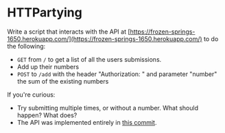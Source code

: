 # HTTPartying

Write a script that interacts with the API at [https://frozen-springs-1650.herokuapp.com/](https://frozen-springs-1650.herokuapp.com/) to do the following:

* `GET` from `/` to get a list of all the users submissions.
* Add up their numbers
* `POST` to `/add` with the header "Authorization: <your name>" and parameter "number" the sum of the existing numbers

If you're curious:

* Try submitting multiple times, or without a number. What should happen? What does?
* The API was implemented entirely in [this commit](https://github.com/TIY-DC-ROR-2015-Jan/httparty-quiz/commit/0e8d2f39c878ecdf32eb0a67b06fad339dc5eda4).

